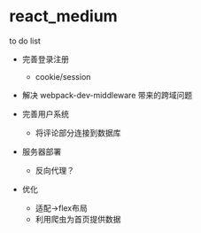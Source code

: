 # react_medium

to do list

* 完善登录注册
	
	* cookie/session
  
* 解决 webpack-dev-middleware 带来的跨域问题

* 完善用户系统

	* 将评论部分连接到数据库

* 服务器部署

	* 反向代理？

* 优化

	* 适配->flex布局
	* 利用爬虫为首页提供数据
